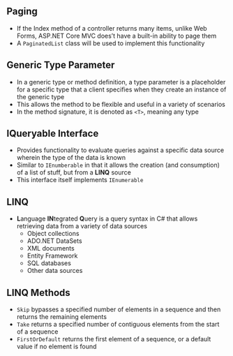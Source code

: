 ## Paging

- If the Index method of a controller returns many items, unlike Web Forms,
  ASP.NET Core MVC does’t have a built-in ability to page them
- A `PaginatedList` class will be used to implement this functionality

## Generic Type Parameter

- In a generic type or method definition, a type parameter is a placeholder for
  a specific type that a client specifies when they create an instance of the
  generic type
- This allows the method to be flexible and useful in a variety of scenarios
- In the method signature, it is denoted as `<T>`, meaning any type

## IQueryable Interface

- Provides functionality to evaluate queries against a specific data source
  wherein the type of the data is known
- Similar to `IEnumberable` in that it allows the creation (and consumption) of
  a list of stuff, but from a **LINQ** source
- This interface itself implements `IEnumerable`

## LINQ

- **L**anguage **IN**tegrated **Q**uery is a query syntax in C# that allows
  retrieving data from a variety of data sources
  - Object collections
  - ADO.NET DataSets
  - XML documents
  - Entity Framework
  - SQL databases
  - Other data sources

## LINQ Methods

- `Skip` bypasses a specified number of elements in a sequence and then returns
  the remaining elements
- `Take` returns a specified number of contiguous elements from the start of a
  sequence
- `FirstOrDefault` returns the first element of a sequence, or a default value
  if no element is found
